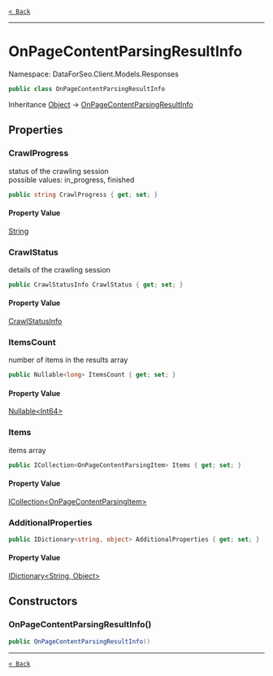 [`< Back`](./)

---

# OnPageContentParsingResultInfo

Namespace: DataForSeo.Client.Models.Responses

```csharp
public class OnPageContentParsingResultInfo
```

Inheritance [Object](https://docs.microsoft.com/en-us/dotnet/api/system.object) → [OnPageContentParsingResultInfo](./dataforseo.client.models.responses.onpagecontentparsingresultinfo)

## Properties

### **CrawlProgress**

status of the crawling session
 <br>possible values: in_progress, finished

```csharp
public string CrawlProgress { get; set; }
```

#### Property Value

[String](https://docs.microsoft.com/en-us/dotnet/api/system.string)<br>

### **CrawlStatus**

details of the crawling session

```csharp
public CrawlStatusInfo CrawlStatus { get; set; }
```

#### Property Value

[CrawlStatusInfo](./dataforseo.client.models.crawlstatusinfo)<br>

### **ItemsCount**

number of items in the results array

```csharp
public Nullable<long> ItemsCount { get; set; }
```

#### Property Value

[Nullable&lt;Int64&gt;](https://docs.microsoft.com/en-us/dotnet/api/system.nullable-1)<br>

### **Items**

items array

```csharp
public ICollection<OnPageContentParsingItem> Items { get; set; }
```

#### Property Value

[ICollection&lt;OnPageContentParsingItem&gt;](./dataforseo.client.models.onpagecontentparsingitem)<br>

### **AdditionalProperties**

```csharp
public IDictionary<string, object> AdditionalProperties { get; set; }
```

#### Property Value

[IDictionary&lt;String, Object&gt;](https://docs.microsoft.com/en-us/dotnet/api/system.collections.generic.idictionary-2)<br>

## Constructors

### **OnPageContentParsingResultInfo()**

```csharp
public OnPageContentParsingResultInfo()
```

---

[`< Back`](./)
